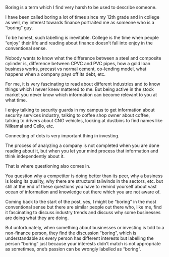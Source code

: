 Boring is a term which I find very harsh to be used to describe someone.

I have been called boring a lot of times since my 12th grade and in college as well, my interest towards finance portraited me as someone who is a “boring” guy.

To be honest, such labelling is inevitable. 
College is the time when people “enjoy” their life and reading about finance doesn’t fall into enjoy in the conventional sense.

Nobody wants to know what the difference between a steel and composite cylinder is, difference between CPVC and PVC pipes, how a gold loan business works, precast vs normal cement, co-lending model, what happens when a company pays off its debt, etc. 

For me, it is very fascinating to read about different industries and to know things which I never knew mattered to me. But being active in the stock market you never know which information can become relevant to you at what time.

I enjoy talking to security guards in my campus to get information about security services industry, talking to coffee shop owner about coffee, talking to drivers about CNG vehicles, looking at dustbins to find names like Nilkamal and Cello, etc.

Connecting of dots is very important thing in investing.

The process of analyzing a company is not completed when you are done reading about it, but when you let your mind process that information and think independently about it. 

That is where questioning also comes in. 

You question why a competitor is doing better than its peer, why a business is losing its quality, why there are structural tailwinds in the sectors, etc. but still at the end of these questions you have to remind yourself about vast ocean of information and knowledge out there which you are not aware of.

Coming back to the start of the post, yes, I might be “boring” in the most conventional sense but there are similar people out there who, like me, find it fascinating to discuss industry trends and discuss why some businesses are doing what they are doing.

But unfortunately, when something about businesses or investing is told to a non-finance person, they find the discussion “boring”, which is understandable as every person has different interests but labelling the person “boring” just because your interests didn’t match is not appropriate as sometimes, one’s passion can be wrongly labelled as “boring”.
